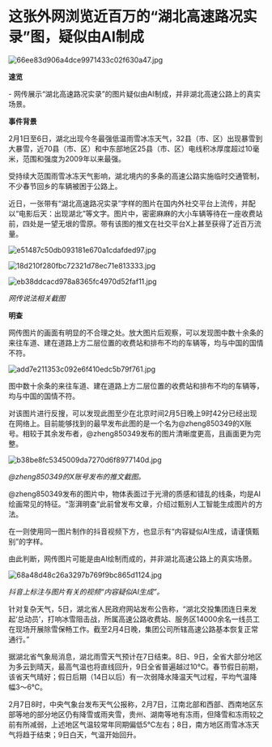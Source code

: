 # 这张外网浏览近百万的“湖北高速路况实录”图，疑似由AI制成

![66ee83d906a4dce9971433c02f630a47.jpg](https://raw.githubusercontent.com/qqhsx/qqnews_image/main/2024/02/08/这张外网浏览近百万的“湖北高速路况实录”图，疑似由AI制成/66ee83d906a4dce9971433c02f630a47.jpg)

**速览**

\- 网传展示“湖北高速路况实录”的图片疑似由AI制成，并非湖北高速公路上的真实场景。

**事件背景**

2月1日至6日，湖北出现今冬最强低温雨雪冰冻天气，32县（市、区）出现暴雪到大暴雪，近70县（市、区）和中东部地区25县（市、区）电线积冰厚度超过10毫米，范围和强度为2009年以来最强。

受持续大范围雨雪冰冻天气影响，湖北境内的多条的高速公路实施临时交通管制，不少春节回乡的车辆被困于公路上。

近日，一张带有“湖北高速路况实录”字样的图片在国内外社交平台上流传，并配以“电影后天：出现湖北”等文字。图片中，密密麻麻的大小车辆等待在一座收费站前，四处是一望无垠的雪原。带有该图的推文在社交平台X上甚至获得了近百万流量。

![e51487c50db093181e670a1cdafded97.jpg](https://raw.githubusercontent.com/qqhsx/qqnews_image/main/2024/02/08/这张外网浏览近百万的“湖北高速路况实录”图，疑似由AI制成/e51487c50db093181e670a1cdafded97.jpg)

![18d210f280fbc72321d78ec71e813333.jpg](https://raw.githubusercontent.com/qqhsx/qqnews_image/main/2024/02/08/这张外网浏览近百万的“湖北高速路况实录”图，疑似由AI制成/18d210f280fbc72321d78ec71e813333.jpg)

![eb38ddcacd978a8365fc4970d52faf11.jpg](https://raw.githubusercontent.com/qqhsx/qqnews_image/main/2024/02/08/这张外网浏览近百万的“湖北高速路况实录”图，疑似由AI制成/eb38ddcacd978a8365fc4970d52faf11.jpg)

_网传说法相关截图_

**明查**

网传图片的画面有明显的不合理之处。放大图片后观察，可以发现图中数十余条的来往车道、建在道路上方二层位置的收费站和排布不均的车辆等，均与中国的国情不符。

![add7e211353c092e6f410edc5b79f761.jpg](https://raw.githubusercontent.com/qqhsx/qqnews_image/main/2024/02/08/这张外网浏览近百万的“湖北高速路况实录”图，疑似由AI制成/add7e211353c092e6f410edc5b79f761.jpg)

图中数十余条的来往车道、建在道路上方二层位置的收费站和排布不均的车辆等，均与中国的国情不符。

对该图片进行反搜，可以发现此图至少在北京时间2月5日晚上9时42分已经出现在网络上。目前能够找到的最早发布此图的是一个名为@zheng850349的X账号。相较于其余发布者，@zheng850349发布的图片清晰度更高，且画面更为完整。

![b38be8fc5345009da7270d6f8977140d.jpg](https://raw.githubusercontent.com/qqhsx/qqnews_image/main/2024/02/08/这张外网浏览近百万的“湖北高速路况实录”图，疑似由AI制成/b38be8fc5345009da7270d6f8977140d.jpg)

_@zheng850349的X账号发布的推文截图。_

@zheng850349发布的图片中，物体表面过于光滑的质感和错乱的线条，均是AI绘画常见的特征。“澎湃明查”此前曾发布文章，介绍过甄别人工智能生成图片的方法。

在一则使用同一图片制作的抖音视频下方，也显示有“内容疑似AI生成，请谨慎甄别”的字样。

由此判断，网传图片可能是由AI绘制而成的，并非湖北高速公路上的真实场景。

![68a48d48c26a3297b769f9bc865d1124.jpg](https://raw.githubusercontent.com/qqhsx/qqnews_image/main/2024/02/08/这张外网浏览近百万的“湖北高速路况实录”图，疑似由AI制成/68a48d48c26a3297b769f9bc865d1124.jpg)

 _抖音上标注与图片有关的视频“内容疑似AI生成”。_

针对复杂天气，5日，湖北省人民政府网站发布公告称，“湖北交投集团连日来发起‘总动员’，打响冰雪阻击战，所属高速公路收费站、服务区14000余名一线员工在现场开展除雪保畅工作。截至2月4日晚，集团公司所辖高速公路基本恢复正常通行。”

据湖北省气象局消息，湖北雨雪天气预计在7日结束。8日、9日，全省大部分地区为多云到晴天，最高气温也将直线回升，9日全省普遍越过10℃。春节假日前期，该省天气晴好；假日后期（14日以后）有一次弱降水降温天气过程，平均气温降幅3～6℃。

2月7日8时，中央气象台发布天气公报称，2月7日，江南北部和西部、西南地区东部等地的部分地区仍有降雪或雨夹雪，贵州、湖南等地有冻雨，但降雪和冻雨较之前有所减弱，上述地区气温较常年同期偏低5℃左右；8日，南方地区雨雪冰冻天气将趋于结束；9日白天，气温开始回升。

